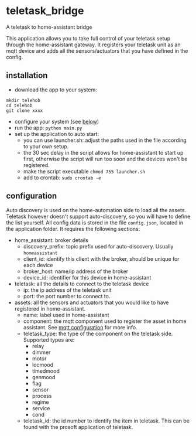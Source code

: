 # teletask_bridge
A teletask to home-assistant bridge

This application allows you to take full control of your teletask setup through the home-assistant gateway. It registers your teletask unit as an mqtt device and adds all the sensors/actuators that you have defined in the config.

## installation

- download the app to your system:

```
mkdir telehob
cd telehob
git clone xxxx
```
- configure your system (see [below](#configuration))
- run the app: `python main.py`
- set up the application to auto start:
  - you can use launcher.sh: adjust the paths used in the file according to your own setup.
  - the 30 sec delay in the script allows for home-assistant to start up first, otherwise the script will run too soon and the devices won't be registered.
  - make the script executable `chmod 755 launcher.sh`
  - add to crontab: `sudo crontab -e`

## configuration
Auto discovery is used on the home-automation side to load all the assets. Teletask however doesn't support auto-discovery, so you will have to define the list yourself.
All config data is stored in the file `config.json`, located in the application folder. It requires the following sections:

- home_assistant: broker details
  - discovery_prefix: topic prefix used for auto-discovery. Usually `homeassistant`
  - client_id: identify this client with the broker, should be unique for each device
  - broker_host: name/ip address of the broker
  - device_id: identifier for this device in home-assistant
- teletask: all the details to connect to the teletask device
  - ip: the ip address of the teletask unit
  - port: the port number to connect to.
- assets: all the sensors and actuators that you would like to have registered in home-assistant.
  - name: label used in home-assistant
  - component: the mqtt component used to register the asset in home assistant. See [mqtt configuration](https://www.home-assistant.io/integrations/mqtt/#configure-mqtt-options) for more info.
  - teletask_type: the type of the component on the teletask side. Supported types are:
    - relay
    - dimmer
    - motor
    - locmood
    - timedmood
    - genmood
    - flag
    - sensor
    - process
    - regime
    - service
    - cond
  - teletask_id: the id number to identify the item in teletask. This can be found with the prosoft application of teletask.
